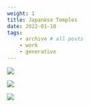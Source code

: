 ```yaml
---
weight: 1
title: Japanese Temples
date: 2022-01-10
tags:
    - archive # all posts
    - work
    - generative 
---
```


![](https://live.staticflickr.com/65535/53404997186_f436395887_b_d.jpg)

![](https://live.staticflickr.com/65535/53404997121_abfdfca8ab_b_d.jpg)

![](https://live.staticflickr.com/65535/53405319139_8414da59be_b_d.jpg)